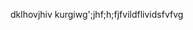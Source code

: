 dklhovjhiv kurgiwg';jhf;h;fjfvildflividsfvfvg
<!---
JunaidRaza00100/JunaidRaza00100 is a ✨ special ✨ repository because its `README.md` (this file) appears on your GitHub profile.
You can click the Preview link to take a look at your changes.
--->
